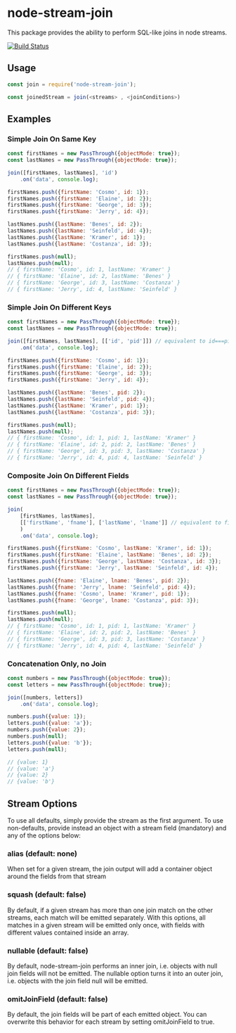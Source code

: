 # node-stream-join

This package provides the ability to perform SQL-like joins in node streams.

[![Build Status](https://travis-ci.org/rviscuso/node-stream-join.svg?branch=master)](https://travis-ci.org/rviscuso/node-stream-join)

## Usage

```javascript
const join = require('node-stream-join');

const joinedStream = join(<streams> , <joinConditions>)
```

## Examples

### Simple Join On Same Key

```javascript
const firstNames = new PassThrough({objectMode: true});
const lastNames = new PassThrough({objectMode: true});

join([firstNames, lastNames], 'id')
    .on('data', console.log);

firstNames.push({firstName: 'Cosmo', id: 1});
firstNames.push({firstName: 'Elaine', id: 2});
firstNames.push({firstName: 'George', id: 3});
firstNames.push({firstName: 'Jerry', id: 4});

lastNames.push({lastName: 'Benes', id: 2});
lastNames.push({lastName: 'Seinfeld', id: 4});
lastNames.push({lastName: 'Kramer', id: 1});
lastNames.push({lastName: 'Costanza', id: 3});

firstNames.push(null);
lastNames.push(null);
// { firstName: 'Cosmo', id: 1, lastName: 'Kramer' }
// { firstName: 'Elaine', id: 2, lastName: 'Benes' }
// { firstName: 'George', id: 3, lastName: 'Costanza' }
// { firstName: 'Jerry', id: 4, lastName: 'Seinfeld' }
```

### Simple Join On Different Keys

```javascript
const firstNames = new PassThrough({objectMode: true});
const lastNames = new PassThrough({objectMode: true});

join([firstNames, lastNames], [['id', 'pid']]) // equivalent to id===pid
    .on('data', console.log);

firstNames.push({firstName: 'Cosmo', id: 1});
firstNames.push({firstName: 'Elaine', id: 2});
firstNames.push({firstName: 'George', id: 3});
firstNames.push({firstName: 'Jerry', id: 4});

lastNames.push({lastName: 'Benes', pid: 2});
lastNames.push({lastName: 'Seinfeld', pid: 4});
lastNames.push({lastName: 'Kramer', pid: 1});
lastNames.push({lastName: 'Costanza', pid: 3});

firstNames.push(null);
lastNames.push(null);
// { firstName: 'Cosmo', id: 1, pid: 1, lastName: 'Kramer' }
// { firstName: 'Elaine', id: 2, pid: 2, lastName: 'Benes' }
// { firstName: 'George', id: 3, pid: 3, lastName: 'Costanza' }
// { firstName: 'Jerry', id: 4, pid: 4, lastName: 'Seinfeld' }
```

### Composite Join On Different Fields

```javascript
const firstNames = new PassThrough({objectMode: true});
const lastNames = new PassThrough({objectMode: true});

join(
    [firstNames, lastNames], 
    [['firstName', 'fname'], ['lastName', 'lname']] // equivalent to firstName===fname && lastName===lname
    ) 
    .on('data', console.log);

firstNames.push({firstName: 'Cosmo', lastName: 'Kramer', id: 1});
firstNames.push({firstName: 'Elaine', lastName: 'Benes', id: 2});
firstNames.push({firstName: 'George', lastName: 'Costanza', id: 3});
firstNames.push({firstName: 'Jerry', lastName: 'Seinfeld', id: 4});

lastNames.push({fname: 'Elaine', lname: 'Benes', pid: 2});
lastNames.push({fname: 'Jerry', lname: 'Seinfeld', pid: 4});
lastNames.push({fname: 'Cosmo', lname: 'Kramer', pid: 1});
lastNames.push({fname: 'George', lname: 'Costanza', pid: 3});

firstNames.push(null);
lastNames.push(null);
// { firstName: 'Cosmo', id: 1, pid: 1, lastName: 'Kramer' }
// { firstName: 'Elaine', id: 2, pid: 2, lastName: 'Benes' }
// { firstName: 'George', id: 3, pid: 3, lastName: 'Costanza' }
// { firstName: 'Jerry', id: 4, pid: 4, lastName: 'Seinfeld' }
```

### Concatenation Only, no Join

```javascript
const numbers = new PassThrough({objectMode: true});
const letters = new PassThrough({objectMode: true});

join([numbers, letters])
    .on('data', console.log);

numbers.push({value: 1});
letters.push({value: 'a'});
numbers.push({value: 2});
numbers.push(null);
letters.push({value: 'b'});
letters.push(null);

// {value: 1}
// {value: 'a'}
// {value: 2}
// {value: 'b'}
```

## Stream Options
To use all defaults, simply provide the stream as the first argument. To use non-defaults, provide instead an object with a stream field (mandatory) and any of the options below:

### alias (default: none)
When set for a given stream, the join output will add a container object around the fields from that stream

### squash (default: false)
By default, if a given stream has more than one join match on the other streams, each match will be emitted separately. With this options, all matches in a given stream will be emitted only once, with fields with different values contained inside an array.

### nullable (default: false)
By default, node-stream-join performs an inner join, i.e. objects with null join fields will not be emitted. The nullable option turns it into an outer join, i.e. objects with the join field null will be emitted.

### omitJoinField (default: false)
By default, the join fields will be part of each emitted object. You can overwrite this behavior for each stream by setting omitJoinField to true.
